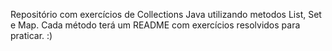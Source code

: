 Repositório com exercícios de Collections Java utilizando metodos List, Set e Map. Cada método terá um README com exercícios resolvidos para praticar. :)
